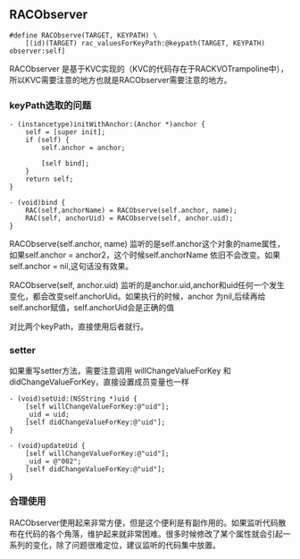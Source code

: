 ## RACObserver

```
#define RACObserve(TARGET, KEYPATH) \
    [(id)(TARGET) rac_valuesForKeyPath:@keypath(TARGET, KEYPATH) observer:self]
```

RACObserver 是基于KVC实现的（KVC的代码存在于RACKVOTrampoline中），所以KVC需要注意的地方也就是RACObserver需要注意的地方。

### keyPath选取的问题

```
- (instancetype)initWithAnchor:(Anchor *)anchor {
	self = [super init];
	if (self) {
		self.anchor = anchor;
		
		[self bind];
	}
	return self;
}

- (void)bind {
	RAC(self,anchorName) = RACObserve(self.anchor, name);
	RAC(self, anchorUid) = RACObserve(self, anchor.uid);
}
```

RACObserve(self.anchor, name) 监听的是self.anchor这个对象的name属性，如果self.anchor = anchor2，这个时候self.anchorName 依旧不会改变。如果self.anchor = nil,这句话没有效果。

RACObserve(self, anchor.uid) 监听的是anchor.uid,anchor和uid任何一个发生变化，都会改变self.anchorUid。如果执行的时候，anchor 为nil,后续再给self.anchor赋值，self.anchorUid会是正确的值

对比两个keyPath，直接使用后者就行。

### setter

如果重写setter方法，需要注意调用 willChangeValueForKey 和  didChangeValueForKey，直接设置成员变量也一样

```
- (void)setUid:(NSString *)uid {
    [self willChangeValueForKey:@"uid"];
    _uid = uid;
    [self didChangeValueForKey:@"uid"];
}

- (void)updateUid {
    [self willChangeValueForKey:@"uid"];
    _uid = @"002";
    [self didChangeValueForKey:@"uid"];
}
```

### 合理使用

RACObserver使用起来非常方便，但是这个便利是有副作用的。如果监听代码散布在代码的各个角落，维护起来就非常困难。很多时候修改了某个属性就会引起一系列的变化，除了问题很难定位，建议监听的代码集中放置。